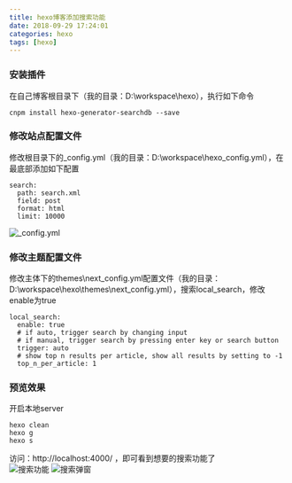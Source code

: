 ```yaml
---
title: hexo博客添加搜索功能
date: 2018-09-29 17:24:01
categories: hexo
tags: [hexo]
---
```


### 安装插件
在自己博客根目录下（我的目录：D:\workspace\hexo），执行如下命令
```
cnpm install hexo-generator-searchdb --save
```

<!-- more -->

### 修改站点配置文件
修改根目录下的_config.yml（我的目录：D:\workspace\hexo\_config.yml），在最底部添加如下配置
```
search:
  path: search.xml
  field: post
  format: html
  limit: 10000
```
![_config.yml](https://upload-images.jianshu.io/upload_images/8760038-6b393fa5d79c1e3c.png?imageMogr2/auto-orient/strip%7CimageView2/2/w/1240)

### 修改主题配置文件
修改主体下的themes\next\_config.yml配置文件（我的目录：D:\workspace\hexo\themes\next\_config.yml），搜索local_search，修改enable为true
```
local_search:
  enable: true
  # if auto, trigger search by changing input
  # if manual, trigger search by pressing enter key or search button
  trigger: auto
  # show top n results per article, show all results by setting to -1
  top_n_per_article: 1

```

### 预览效果
开启本地server
```
hexo clean
hexo g
hexo s
```
访问：http://localhost:4000/ ，即可看到想要的搜索功能了  
![搜索功能](https://upload-images.jianshu.io/upload_images/8760038-f806bc2c515c2cd4.png?imageMogr2/auto-orient/strip%7CimageView2/2/w/1240)
![搜索弹窗](https://upload-images.jianshu.io/upload_images/8760038-e2e3adc32911b9c1.png?imageMogr2/auto-orient/strip%7CimageView2/2/w/1240)

